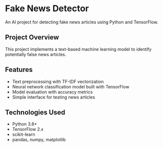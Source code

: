 # Fake News Detector

An AI project for detecting fake news articles using Python and TensorFlow.

## Project Overview

This project implements a text-based machine learning model to identify potentially false news articles.

## Features

- Text preprocessing with TF-IDF vectorization
- Neural network classification model built with TensorFlow
- Model evaluation with accuracy metrics
- Simple interface for testing news articles

## Technologies Used

- Python 3.8+
- TensorFlow 2.x
- scikit-learn
- pandas, numpy, matplotlib
